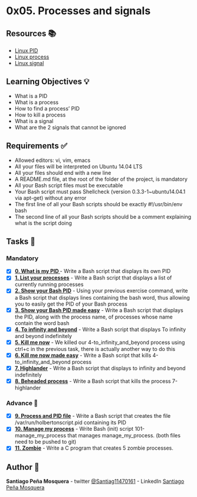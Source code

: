 # 0x05. Processes and signals
## Resources :books:

* [Linux PID](https://intranet.hbtn.io/rltoken/FcpEdqz8hau7eEB0Pi8Ong)
* [Linux process](https://intranet.hbtn.io/rltoken/hX_t2YK0erLPbdTq0-uKwQ)
* [Linux signal](https://intranet.hbtn.io/rltoken/SojW4zvL8j1yaoa7_NM6rA)

## Learning Objectives :bulb:
* What is a PID
* What is a process
* How to find a process’ PID
* How to kill a process
* What is a signal
* What are the 2 signals that cannot be ignored

## Requirements :white_check_mark:
* Allowed editors: vi, vim, emacs
* All your files will be interpreted on Ubuntu 14.04 LTS
* All your files should end with a new line
* A README.md file, at the root of the folder of the project, is mandatory
* All your Bash script files must be executable
* Your Bash script must pass Shellcheck (version 0.3.3-1~ubuntu14.04.1 via apt-get) without any error
* The first line of all your Bash scripts should be exactly #!/usr/bin/env bash
* The second line of all your Bash scripts should be a comment explaining what is the script doing 

## Tasks :page_with_curl:
### Mandatory
- [x] **[0. What is my PID ](./0-what-is-my-pid )** - Write a Bash script that displays its own PID
- [x] **[1. List your processes](./1-list_your_processes)** - Write a Bash script that displays a list of currently running processes
- [x] **[2. Show your Bash PID](./2-show_your_bash_pid)** - Using your previous exercise command, write a Bash script that displays lines containing the bash word, thus allowing you to easily get the PID of your Bash process
- [x] **[3. Show your Bash PID made easy](./3-show_your_bash_pid_made_easy)** - Write a Bash script that displays the PID, along with the process name, of processes whose name contain the word bash
- [x] **[4. To infinity and beyond](./4-to_infinity_and_beyond)** - Write a Bash script that displays To infinity and beyond indefinitely
- [x] **[5. Kill me now](./5-kill_me_now)** - We killed our 4-to_infinity_and_beyond process using ctrl+c in the previous task, there is actually another way to do this
- [x] **[6. Kill me now made easy](./6-kill_me_now_made_easy)** - Write a Bash script that kills 4-to_infinity_and_beyond process
- [x] **[7. Highlander](./7-highlander)** - Write a Bash script that displays to infinity and beyond indefinitely
- [x] **[8. Beheaded process](./8-beheaded_process)** - Write a Bash script that kills the process 7-highlander

### Advance :muscle:
- [x] **[9. Process and PID file](./100-process_and_pid_file)** - Write a Bash script that creates the file /var/run/holbertonscript.pid containing its PID
- [x] **[10. Manage my process](./101-manage_my_process)** - Write Bash (init) script 101-manage_my_process that manages manage_my_process. (both files need to be pushed to git)
- [x] **[11. Zombie](./102-zombie.c)** - Write a C program that creates 5 zombie processes.

## Author :pencil:
**Santiago Peña Mosquera** - twitter [@Santiag11470161](https://twitter.com/Santiag11470161) - LinkedIn [Santiago Peña Mosquera](https://www.linkedin.com/in/santiago-pe%C3%B1a-mosquera-abaa20196/)
